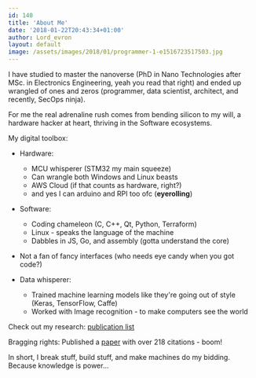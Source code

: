 ```yaml
---
id: 140
title: 'About Me'
date: '2018-01-22T20:43:34+01:00'
author: Lord_evron
layout: default
image: /assets/images/2018/01/programmer-1-e1516723517503.jpg
---
```

I have studied to master the nanoverse (PhD in Nano Technologies after MSc. in Electronics Engineering, yeah you read that right) and ended up wrangled of ones and zeros (programmer, data scientist, architect, and recently, SecOps ninja). 

For me the real adrenaline rush comes from bending silicon to my will, a hardware hacker at heart, thriving in the Software ecosystems.

My digital toolbox:

* Hardware:
    * MCU whisperer (STM32 my main squeeze)
    * Can wrangle both Windows and Linux beasts
    * AWS Cloud (if that counts as hardware, right?)
    * and yes I can arduino and RPI too ofc  (**eyerolling**)

* Software:
    * Coding chameleon (C, C++, Qt, Python, Terraform)
    * Linux - speaks the language of the machine
    * Dabbles in JS, Go, and assembly (gotta understand the core)

* Not a fan of fancy interfaces (who needs eye candy when you got code?)

* Data whisperer:
    * Trained machine learning models like they're going out of style (Keras, TensorFlow, Caffe)
    * Worked with Image recognition - to make computers see the world
  
Check out my research: <a href="{{ site.baseurl}}/publications.html">publication list</a>

Bragging rights: Published a [paper](https://onlinelibrary.wiley.com/doi/10.1155/2011/214549) with over 218 citations - boom!

In short, I break stuff, build stuff, and make machines do my bidding. Because knowledge is power...
